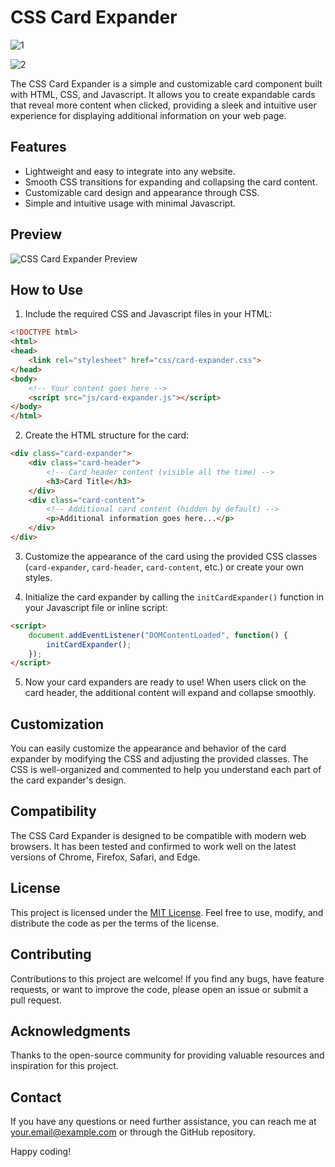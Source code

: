 # CSS Card Expander

![1](https://github.com/abdul-1432/Card-Expander/assets/124916666/c1609cc1-6d4d-4440-9d53-c296d129f02f)

![2](https://github.com/abdul-1432/Card-Expander/assets/124916666/aa22203b-43d3-4edd-bf1b-9aaace7f2930)


The CSS Card Expander is a simple and customizable card component built with HTML, CSS, and Javascript. It allows you to create expandable cards that reveal more content when clicked, providing a sleek and intuitive user experience for displaying additional information on your web page.

## Features

- Lightweight and easy to integrate into any website.
- Smooth CSS transitions for expanding and collapsing the card content.
- Customizable card design and appearance through CSS.
- Simple and intuitive usage with minimal Javascript.

## Preview

![CSS Card Expander Preview](https://example.com/path/to/preview-image.png)

## How to Use

1. Include the required CSS and Javascript files in your HTML:

```html
<!DOCTYPE html>
<html>
<head>
    <link rel="stylesheet" href="css/card-expander.css">
</head>
<body>
    <!-- Your content goes here -->
    <script src="js/card-expander.js"></script>
</body>
</html>
```

2. Create the HTML structure for the card:

```html
<div class="card-expander">
    <div class="card-header">
        <!-- Card header content (visible all the time) -->
        <h3>Card Title</h3>
    </div>
    <div class="card-content">
        <!-- Additional card content (hidden by default) -->
        <p>Additional information goes here...</p>
    </div>
</div>
```

3. Customize the appearance of the card using the provided CSS classes (`card-expander`, `card-header`, `card-content`, etc.) or create your own styles.

4. Initialize the card expander by calling the `initCardExpander()` function in your Javascript file or inline script:

```html
<script>
    document.addEventListener("DOMContentLoaded", function() {
        initCardExpander();
    });
</script>
```

5. Now your card expanders are ready to use! When users click on the card header, the additional content will expand and collapse smoothly.

## Customization

You can easily customize the appearance and behavior of the card expander by modifying the CSS and adjusting the provided classes. The CSS is well-organized and commented to help you understand each part of the card expander's design.

## Compatibility

The CSS Card Expander is designed to be compatible with modern web browsers. It has been tested and confirmed to work well on the latest versions of Chrome, Firefox, Safari, and Edge.

## License

This project is licensed under the [MIT License](LICENSE). Feel free to use, modify, and distribute the code as per the terms of the license.

## Contributing

Contributions to this project are welcome! If you find any bugs, have feature requests, or want to improve the code, please open an issue or submit a pull request.

## Acknowledgments

Thanks to the open-source community for providing valuable resources and inspiration for this project.

## Contact

If you have any questions or need further assistance, you can reach me at [your.email@example.com](mailto:your.email@example.com) or through the GitHub repository.

Happy coding!
